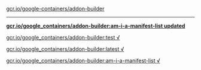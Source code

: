 [gcr.io/google-containers/addon-builder](https://hub.docker.com/r/sqeven/addon-builder/tags/) 

----
**[gcr.io/google_containers/addon-builder:am-i-a-manifest-list updated](https://hub.docker.com/r/sqeven/addon-builder/tags/)**

[gcr.io/google_containers/addon-builder:test √](https://hub.docker.com/r/sqeven/addon-builder/tags/)

[gcr.io/google_containers/addon-builder:latest √](https://hub.docker.com/r/sqeven/addon-builder/tags/)

[gcr.io/google_containers/addon-builder:am-i-a-manifest-list √](https://hub.docker.com/r/sqeven/addon-builder/tags/)

